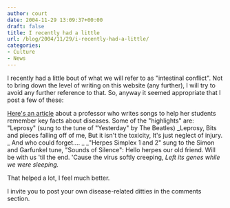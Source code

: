 ```yaml
---
author: court
date: 2004-11-29 13:09:37+00:00
draft: false
title: I recently had a little
url: /blog/2004/11/29/i-recently-had-a-little/
categories:
- Culture
- News
---
```


I recently had a little bout of what we will refer to as "intestinal conflict".  Not to bring down the level of writing on this website (any further), I will try to avoid any further reference to that.  So, anyway it seemed appropriate that I post a few of these:

[Here's an article](http://www.ama-assn.org/amednews/2001/07/02/hlsb0702.htm) about a professor who writes songs to help her students remember key facts about diseases.  Some of the "highlights" are:
"Leprosy" (sung to the tune of "Yesterday" by The Beatles)
_Leprosy,
Bits and pieces falling off of me,
But it isn't the toxicity,
It's just neglect of injury.
_
And who could forget....
_
_"Herpes Simplex 1 and 2" sung to the Simon and Garfunkel tune, "Sounds of Silence":
Hello herpes our old friend.
Will be with us 'til the end.
'Cause the virus softly creeping,
_Left its genes while we were sleeping._

That helped a lot, I feel much better.

I invite you to post your own disease-related ditties in the comments section.
